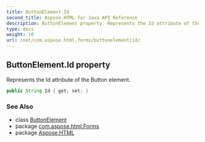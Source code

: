 ```yaml
---
title: ButtonElement.Id
second_title: Aspose.HTML for Java API Reference
description: ButtonElement property. Represents the Id attribute of the Button element
type: docs
weight: 10
url: /net/com.aspose.html.forms/buttonelement/id/
---
```

## ButtonElement.Id property

Represents the Id attribute of the Button element.

```java
public String Id { get; set; }
```

### See Also

* class [ButtonElement](../)
* package [com.aspose.html.Forms](../../buttonelement/)
* package [Aspose.HTML](../../../)
